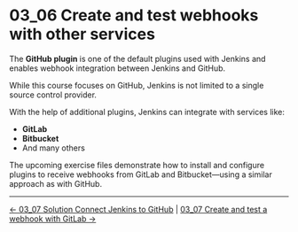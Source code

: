 # 03_06 Create and test webhooks with other services

The **GitHub plugin** is one of the default plugins used with Jenkins and enables webhook integration between Jenkins and GitHub.

While this course focuses on GitHub, Jenkins is not limited to a single source control provider.

With the help of additional plugins, Jenkins can integrate with services like:

- **GitLab**
- **Bitbucket**
- And many others

The upcoming exercise files demonstrate how to install and configure plugins to receive webhooks from GitLab and Bitbucket—using a similar approach as with GitHub.

<!-- FooterStart -->
---
[← 03_07 Solution Connect Jenkins to GitHub](../03_05_solution_connect_jenkins_to_github/README.md) | [03_07 Create and test a webhook with GitLab →](../03_07_create_a_webhook_with_gitlab/README.md)
<!-- FooterEnd -->
